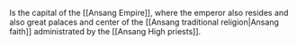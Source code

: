 Is the capital of the [[Ansang Empire]], where the emperor also resides and also great palaces and center of the [[Ansang traditional religion|Ansang faith]] administrated by the [[Ansang High priests]]. 